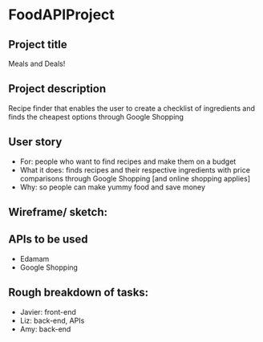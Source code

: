# FoodAPIProject
## Project title
Meals and Deals!
## Project description 
Recipe finder that enables the user to create a checklist of ingredients and finds the cheapest options through Google Shopping
## User story
* For: people who want to find recipes and make them on a budget
* What it does: finds recipes and their respective ingredients with price comparisons through Google Shopping [and online shopping applies]
* Why: so people can make yummy food and save money
## Wireframe/ sketch: 
## APIs to be used
* Edamam
* Google Shopping
## Rough breakdown of tasks:
* Javier: front-end
* Liz: back-end, APIs
* Amy: back-end
